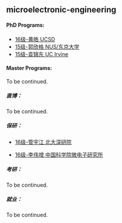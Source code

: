 ## microelectronic-engineering

#### PhD Programs:
  - [16级-黄皓 UCSD](grad-application/electronic-and-electrical-engineering/microelectronic-engineering/[US]-16-huanghao.md)
  - [15级-郭欣格 NUS/东京大学](grad-application/electronic-and-electrical-engineering/microelectronic-engineering/[SG_JP]-15-guoxinge.md)
  - [15级-袁锦东 UC Irvine](grad-application/electronic-and-electrical-engineering/microelectronic-engineering/[US]-15-yuanjindong.md)

#### Master Programs:

To be continued.



##### 直博：

To be continued.

##### 保研：

* [16级-管宇江 北大深研院](grad-application/electronic-and-electrical-engineering/microelectronic-engineering/[CN]-16-guanyujiang.md)

* [16级-李伟增 中国科学院微电子研究所](grad-application/electronic-and-electrical-engineering/microelectronic-engineering/[CN]-16-liweizeng.md)

##### 考研：

To be continued.

##### 就业：

To be continued.
